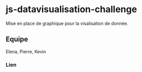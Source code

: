 # js-datavisualisation-challenge

Mise en place de graphique pour la visalisation de donnée.

## Equipe

Elena, Pierre, Kevin

### Lien


